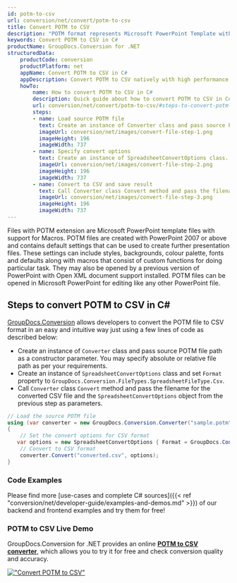 ```yaml
---
id: potm-to-csv
url: conversion/net/convert/potm-to-csv
title: Convert POTM to CSV
description: "POTM format represents Microsoft PowerPoint Template with .potm extension. Learn how to convert POTM to CSV file programmatically in C# language using GroupDocs.Conversion for .NET library."
keywords: Convert POTM to CSV in C#
productName: GroupDocs.Conversion for .NET
structuredData:
    productCode: conversion
    productPlatform: net
    appName: Convert POTM to CSV in C#
    appDescription: Convert POTM to CSV natively with high performance using C# language and server side GroupDocs.Conversion for .NET APIs, without the use of any software like Microsoft or Open Office.
    howTo:
        name: How to convert POTM to CSV in C# 
        description: Quick guide about how to convert POTM to CSV in C# with high performance and accuracy.
        url: conversion/net/convert/potm-to-csv/#steps-to-convert-potm-to-csv-in-c
        steps:
        - name: Load source POTM file 
          text: Create an instance of Converter class and pass source POTM file path as a constructor parameter. You may specify absolute or relative file path as per your requirements. 
          imageUrl: conversion/net/images/convert-file-step-1.png
          imageHeight: 196
          imageWidth: 737
        - name: Specify convert options 
          text: Create an instance of SpreadsheetConvertOptions class.
          imageUrl: conversion/net/images/convert-file-step-2.png
          imageHeight: 196
          imageWidth: 737
        - name: Convert to CSV and save result 
          text: Call Converter class Convert method and pass the filename for the converted HTML file and the SpreadsheetConvertOptions object from the previous step as parameters.
          imageUrl: conversion/net/images/convert-file-step-3.png
          imageHeight: 196
          imageWidth: 737
---
```


Files with POTM extension are Microsoft PowerPoint template files with support for Macros. POTM files are created with PowerPoint 2007 or above and contains default settings that can be used to create further presentation files. These settings can include styles, backgrounds, colour palette, fonts and defaults along with macros that consist of custom functions for doing particular task. They may also be opened by a previous version of PowerPoint with Open XML document support installed. POTM files can be opened in Microsoft PowerPoint for editing like any other PowerPoint file.

## Steps to convert POTM to CSV in C#

[GroupDocs.Conversion](https://products.groupdocs.com/conversion/net) allows developers to convert the POTM file to CSV format in an easy and intuitive way just using a few lines of code as described below:

* Create an instance of `Converter` class and pass source POTM file path as a constructor parameter. You may specify absolute or relative file path as per your requirements. 
* Create an instance of `SpreadsheetConvertOptions` class and set `Format` property to `GroupDocs.Conversion.FileTypes.SpreadsheetFileType.Csv`.
* Call `Converter` class `Convert` method and pass the filename for the converted CSV file and the `SpreadsheetConvertOptions` object from the previous step as parameters.

```csharp
// Load the source POTM file
using (var converter = new GroupDocs.Conversion.Converter("sample.potm"))
{
    // Set the convert options for CSV format
   var options = new SpreadsheetConvertOptions { Format = GroupDocs.Conversion.FileTypes.SpreadsheetFileType.Csv };
    // Convert to CSV format
    converter.Convert("converted.csv", options);
}
```

### Code Examples

Please find more [use-cases and complete C# sources]({{< ref "conversion/net/developer-guide/examples-and-demos.md" >}}) of our backend and frontend examples and try them for free!

### POTM to CSV Live Demo

GroupDocs.Conversion for .NET provides an online [**POTM to CSV converter**](https://products.groupdocs.app/conversion/potm-to-csv), which allows you to try it for free and check conversion quality and accuracy.

[!["Convert POTM to CSV"](conversion/net/images/convert-to-csv/convert-potm-to-csv.png)](https://products.groupdocs.app/conversion/potm-to-csv)
